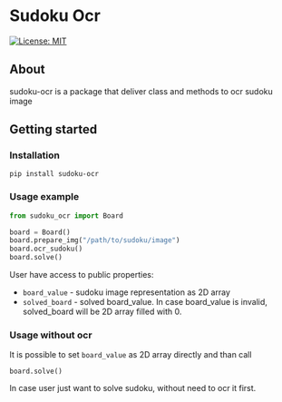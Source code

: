 # Sudoku Ocr
[![License: MIT](https://img.shields.io/badge/License-MIT-yellow.svg)](https://opensource.org/licenses/MIT) 

## About
sudoku-ocr is a package that deliver class and methods to ocr sudoku image

## Getting started
### Installation
```
pip install sudoku-ocr
```

### Usage example
```python
from sudoku_ocr import Board

board = Board()
board.prepare_img("/path/to/sudoku/image")
board.ocr_sudoku()
board.solve()
```
User have access to public properties:
* `board_value` - sudoku image representation as 2D array
* `solved_board` - solved board_value. In case board_value is invalid, solved_board will be 2D array filled with 0.

### Usage without ocr
It is possible to set `board_value` as 2D array directly and than call
```
board.solve()
```
In case user just want to solve sudoku, without need to ocr it first.

